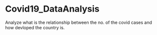 # Covid19_DataAnalysis
Analyze what is the relationship between the no. of the covid cases and how devloped the country is.
